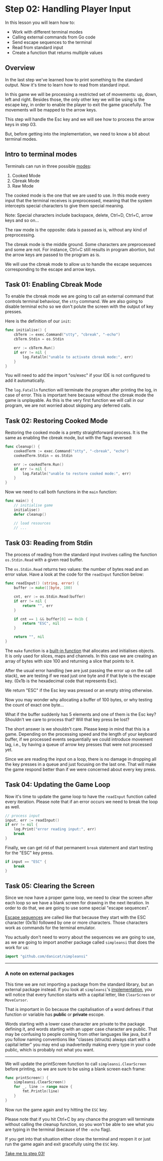 # Step 02: Handling Player Input

In this lesson you will learn how to:

- Work with different terminal modes
- Calling external commands from Go code
- Send escape sequences to the terminal
- Read from standard input
- Create a function that returns multiple values

## Overview

In the last step we've learned how to print something to the standard output. Now it's time to learn how to read from standard input.

In this game we will be processing a restricted set of movements: up, down, left and right. Besides those, the only other key we will be using is the escape key, in order to enable the player to exit the game gracefully. The movements will be mapped to the arrow keys.

This step will handle the Esc key and we will see how to process the arrow keys in step 03.

But, before getting into the implementation, we need to know a bit about terminal modes.

## Intro to terminal modes

Terminals can run in three possible [modes](https://en.wikipedia.org/wiki/Terminal_mode):

1. Cooked Mode
2. Cbreak Mode
3. Raw Mode

The cooked mode is the one that we are used to use. In this mode every input that the terminal receives is preprocessed, meaning that the system intercepts special characters to give them special meaning.

Note: Special characters include backspace, delete, Ctrl+D, Ctrl+C, arrow keys and so on...

The raw mode is the opposite: data is passed as is, without any kind of preprocessing.

The cbreak mode is the middle ground. Some characters are preprocessed and some are not. For instance, Ctrl+C still results in program abortion, but the arrow keys are passed to the program as is.

We will use the cbreak mode to allow us to handle the escape sequences corresponding to the escape and arrow keys.

## Task 01: Enabling Cbreak Mode

To enable the cbreak mode we are going to call an external command that controls terminal behaviour, the `stty` command. We are also going to disable terminal echo so we don't polute the screen with the output of key presses.

Here is the definition of our `init`:

```go
func initialise() {
    cbTerm := exec.Command("stty", "cbreak", "-echo")
    cbTerm.Stdin = os.Stdin

    err := cbTerm.Run()
    if err != nil {
        log.Fatalln("unable to activate cbreak mode:", err)
    }
}
```

You will need to add the import "os/exec" if your IDE is not configured to add it automatically.

The `log.Fatalln` function will terminate the program after printing the log, in case of error. This is important here because without the cbreak mode the game is unplayable. As this is the very first function we will call in our program, we are not worried about skipping any deferred calls.

## Task 02: Restoring Cooked Mode

Restoring the cooked mode is a pretty straightforward process. It is the same as enabling the cbreak mode, but with the flags reversed:

```go
func cleanup() {
    cookedTerm := exec.Command("stty", "-cbreak", "echo")
    cookedTerm.Stdin = os.Stdin

    err := cookedTerm.Run()
    if err != nil {
        log.Fatalln("unable to restore cooked mode:", err)
    }
}
```

Now we need to call both functions in the `main` function:

```go
func main() {
    // initialise game
    initialise()
    defer cleanup()

    // load resources
    // ...
```

## Task 03: Reading from Stdin

The process of reading from the standard input involves calling the function `os.Stdin.Read` with a given read buffer.

The `os.Stdin.Read` returns two values: the number of bytes read and an error value. Have a look at the code for the `readInput` function below:

```go
func readInput() (string, error) {
    buffer := make([]byte, 100)

    cnt, err := os.Stdin.Read(buffer)
    if err != nil {
        return "", err
    }

    if cnt == 1 && buffer[0] == 0x1b {
        return "ESC", nil
    }

    return "", nil
}
```

The `make` function is a [built-in function](https://golang.org/pkg/builtin/#make) that allocates and initialises objects. It is only used for slices, maps and channels. In this case we are creating an array of bytes with size 100 and returning a slice that points to it.

After the usual error handling (we are just passing the error up on the call stack), we are testing if we read just one byte and if that byte is the escape key. (0x1b is the hexadecimal code that represents Esc).

We return "ESC" if the Esc key was pressed or an empty string otherwise.

Now you may wonder why allocating a buffer of 100 bytes, or why testing the count of exact one byte...

What if the buffer suddenly has 5 elements and one of them is the Esc key? Shouldn't we care to process that? Will that key press be lost?

The short answer is we shouldn't care. Please keep in mind that this is a game. Depending on the processing speed and the length of your keyboard buffer, if we processed events sequentially we could introduce movement lag, i.e., by having a queue of arrow key presses that were not processed yet.

Since we are reading the input on a loop, there is no damage in dropping all the key presses in a queue and just focusing on the last one. That will make the game respond better than if we were concerned about every key press.

## Task 04: Updating the Game Loop

Now it's time to update the game loop to have the `readInput` function called every iteration. Please note that if an error occurs we need to break the loop as well.

```go
// process input
input, err := readInput()
if err != nil {
    log.Print("error reading input:", err)
    break
}
```

Finally, we can get rid of that permanent `break` statement and start testing for the "ESC" key press.

```go
if input == "ESC" {
    break
}
```

## Task 05: Clearing the Screen

Since we now have a proper game loop, we need to clear the screen after each loop so we have a blank screen for drawing in the next iteration. In order to do that, we are going to use some special "escape sequences".

[Escape sequences](https://en.wikipedia.org/wiki/ANSI_escape_code#Escape_sequences) are called like that because they start with the ESC character (0x1b) followed by one or more characters. Those characters work as commands for the terminal emulator.

You actually don't need to worry about the sequences we are going to use, as we are going to import another package called `simpleansi` that does the work for us:

```go
import "github.com/danicat/simpleansi"
```

---
### A note on external packages

This time we are not importing a package from the standard library, but an external package instead. If you look at `simpleansi`'s [implementation](https://github.com/danicat/simpleansi), you will notice that every function starts with a capital letter, like `ClearScreen` or `MoveCursor`.

That is important in Go because the capitalisation of a word defines if that function or variable has **public** or **private** escope.

Words starting with a lower case character are private to the package defining it, and words starting with an upper case character are public. That may be confusing to people coming from other languages like java, but if you follow naming conventions like "classes (structs) always start with a capital letter" you may end up inadvertedly making every type in your code public, which is probably not what you want.

---

We will update the printScreen function to call `simpleansi.ClearScreen` before printing, so we are sure to be using a blank screen each frame:

```go
func printScreen() {
    simpleansi.ClearScreen()
    for _, line := range maze {
        fmt.Println(line)
    }
}
```

Now run the game again and try hitting the `ESC` key.

Please note that if you hit Ctrl+C by any chance the program will terminate without calling the cleanup function, so you won't be able to see what you are typing in the terminal (because of the `-echo` flag).

If you get into that situation either close the terminal and reopen it or just run the game again and exit gracefully using the `ESC` key.

[Take me to step 03!](../step03/README.md)